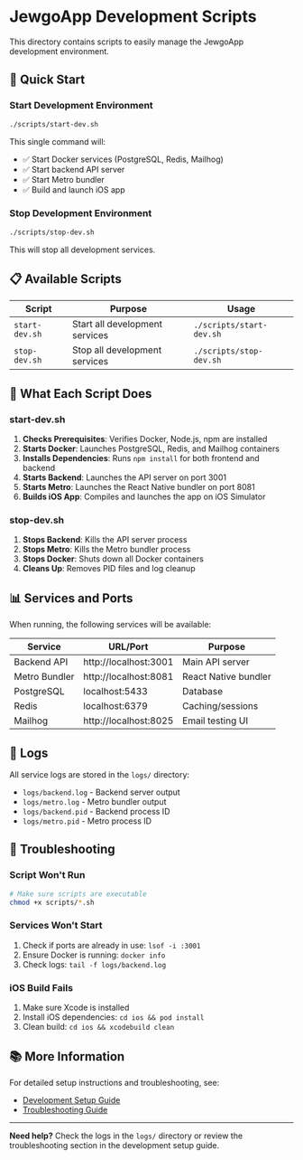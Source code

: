 # JewgoApp Development Scripts

This directory contains scripts to easily manage the JewgoApp development environment.

## 🚀 Quick Start

### Start Development Environment
```bash
./scripts/start-dev.sh
```

This single command will:
- ✅ Start Docker services (PostgreSQL, Redis, Mailhog)
- ✅ Start backend API server
- ✅ Start Metro bundler  
- ✅ Build and launch iOS app

### Stop Development Environment
```bash
./scripts/stop-dev.sh
```

This will stop all development services.

## 📋 Available Scripts

| Script | Purpose | Usage |
|--------|---------|-------|
| `start-dev.sh` | Start all development services | `./scripts/start-dev.sh` |
| `stop-dev.sh` | Stop all development services | `./scripts/stop-dev.sh` |

## 🔧 What Each Script Does

### start-dev.sh
1. **Checks Prerequisites**: Verifies Docker, Node.js, npm are installed
2. **Starts Docker**: Launches PostgreSQL, Redis, and Mailhog containers
3. **Installs Dependencies**: Runs `npm install` for both frontend and backend
4. **Starts Backend**: Launches the API server on port 3001
5. **Starts Metro**: Launches the React Native bundler on port 8081
6. **Builds iOS App**: Compiles and launches the app on iOS Simulator

### stop-dev.sh
1. **Stops Backend**: Kills the API server process
2. **Stops Metro**: Kills the Metro bundler process
3. **Stops Docker**: Shuts down all Docker containers
4. **Cleans Up**: Removes PID files and log cleanup

## 📊 Services and Ports

When running, the following services will be available:

| Service | URL/Port | Purpose |
|---------|----------|---------|
| Backend API | http://localhost:3001 | Main API server |
| Metro Bundler | http://localhost:8081 | React Native bundler |
| PostgreSQL | localhost:5433 | Database |
| Redis | localhost:6379 | Caching/sessions |
| Mailhog | http://localhost:8025 | Email testing UI |

## 📝 Logs

All service logs are stored in the `logs/` directory:
- `logs/backend.log` - Backend server output
- `logs/metro.log` - Metro bundler output
- `logs/backend.pid` - Backend process ID
- `logs/metro.pid` - Metro process ID

## 🐛 Troubleshooting

### Script Won't Run
```bash
# Make sure scripts are executable
chmod +x scripts/*.sh
```

### Services Won't Start
1. Check if ports are already in use: `lsof -i :3001`
2. Ensure Docker is running: `docker info`
3. Check logs: `tail -f logs/backend.log`

### iOS Build Fails
1. Make sure Xcode is installed
2. Install iOS dependencies: `cd ios && pod install`
3. Clean build: `cd ios && xcodebuild clean`

## 📚 More Information

For detailed setup instructions and troubleshooting, see:
- [Development Setup Guide](../docs/developer/DEVELOPMENT_SETUP.md)
- [Troubleshooting Guide](../docs/support/troubleshooting-guide.md)

---

**Need help?** Check the logs in the `logs/` directory or review the troubleshooting section in the development setup guide.

